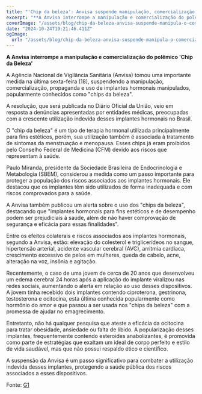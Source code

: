 ```yaml
---
title: "'Chip da beleza': Anvisa suspende manipulação, comercialização, propaganda e uso de implantes hormonais manipulados"
excerpt: "**A Anvisa interrompe a manipulação e comercialização do polêmico 'Chip da Beleza'**  A Agência Nacional de Vigilância Sanitária (Anvisa) tomou uma im"
coverImage: "/assets/blog/chip-da-beleza-anvisa-suspende-manipula-o-comercializa-o-propaganda-e-uso-de-implantes-hormonais-manipulados.jpg"
date: "2024-10-24T19:21:46.411Z"
ogImage:
  url: "/assets/blog/chip-da-beleza-anvisa-suspende-manipula-o-comercializa-o-propaganda-e-uso-de-implantes-hormonais-manipulados.jpg"
---
```


**A Anvisa interrompe a manipulação e comercialização do polêmico 'Chip da Beleza'**

A Agência Nacional de Vigilância Sanitária (Anvisa) tomou uma importante medida na última sexta-feira (18), suspendendo a manipulação, comercialização, propaganda e uso de implantes hormonais manipulados, popularmente conhecidos como "chips da beleza".

A resolução, que será publicada no Diário Oficial da União, veio em resposta a denúncias apresentadas por entidades médicas, preocupadas com a crescente utilização indevida desses implantes hormonais no Brasil.

O "chip da beleza" é um tipo de terapia hormonal utilizada principalmente para fins estéticos, porém, sua utilização também é associada à tratamento de sintomas da menstruação e menopausa. Esses chips já eram proibidos pelo Conselho Federal de Medicina (CFM) devido aos riscos que representam à saúde.

Paulo Miranda, presidente da Sociedade Brasileira de Endocrinologia e Metabologia (SBEM), considerou a medida como um passo importante para proteger a população dos riscos associados aos implantes hormonais. Ele destacou que os implantes têm sido utilizados de forma inadequada e com riscos comprovados para a saúde.

A Anvisa também publicou um alerta sobre o uso dos "chips da beleza", destacando que "implantes hormonais para fins estéticos e de desempenho podem ser prejudiciais à saúde, além de não haver comprovação de segurança e eficácia para essas finalidades".

Entre os efeitos colaterais e riscos associados aos implantes hormonais, segundo a Anvisa, estão: elevação do colesterol e triglicerídeos no sangue, hipertensão arterial, acidente vascular cerebral (AVC), arritmia cardíaca, crescimento excessivo de pelos em mulheres, queda de cabelo, acne, alteração na voz, insônia e agitação.

Recentemente, o caso de uma jovem de cerca de 20 anos que desenvolveu um edema cerebral 24 horas após a aplicação do implante viralizou nas redes sociais, aumentando o alerta em relação ao uso desses dispositivos. A jovem tinha recebido dois implantes contendo ciproterona, gestrinona, testosterona e ocitocina, esta última conhecida popularmente como hormônio do amor e que passou a ser usada nos "chips da beleza" com a promessa de ajudar no emagrecimento.

Entretanto, não há qualquer pesquisa que ateste a eficácia da ocitocina para tratar obesidade, ansiedade ou falta de libido. A popularização desses implantes, frequentemente contendo esteroides anabolizantes, é promovida como parte de estratégias que exaltam um ideal de corpo perfeito e estilo de vida saudável, mas que não possui respaldo ético e científico.

A suspensão da Anvisa é um passo significativo para combater a utilização indevida desses implantes, protegendo a saúde pública dos riscos associados a esses dispositivos.

Fonte: [G1](https://g1.globo.com/saude/noticia/2024/10/18/chip-da-beleza-anvisa-suspende-manipulacao-comercializacao-propaganda-e-uso-de-implantes-hormonais-manipulados.ghtml)
